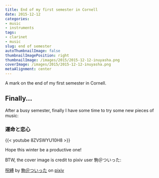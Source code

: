 ```yaml
---
title: End of my first semester in Cornell
date: 2015-12-12
categories:
- music
- instruments
tags:
- clarinet
- music
slug: end of semester
autoThumbnailImage: false
thumbnailImagePosition: right
thumbnailImage: /images/2015/2015-12-12-inuyasha.png
coverImage: /images/2015/2015-12-12-inuyasha.png
metaAlignment: center
---
```


A mark on the end of my first semester in Cornell.
<!--more-->

## Finally...

After a busy semester, finally I have some time to try some new pieces of music: 

### 運命と恋心  

{{< youtube 8ZVSWYU10H8 >}}

Hope this winter be a productive one!

BTW, the cover image is credit to pixiv user 駒＠ついった:

<script src="http://source.pixiv.net/source/embed.js" data-id="43731455_4caeca1d1a29caec94dd37ded1c92ad0" data-size="large" data-border="off" charset="utf-8"></script><noscript><p><a href="http://www.pixiv.net/member_illust.php?mode=medium&amp;illust_id=43731455" target="_blank">呪縛</a> by <a href="http://www.pixiv.net/member.php?id=23122" target="_blank">駒＠ついった</a> on <a href="http://www.pixiv.net/" target="_blank">pixiv</a></p></noscript>



